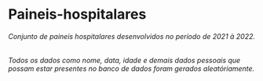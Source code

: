 # Paineis-hospitalares
###### Conjunto de paineis hospitalares desenvolvidos no período de 2021 à 2022. 
###### Todos os dados como nome, data, idade e demais dados pessoais que possam estar presentes no banco de dados foram gerados aleatóriamente.
